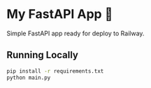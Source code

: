 # My FastAPI App 🚀

Simple FastAPI app ready for deploy to Railway.

## Running Locally
```bash
pip install -r requirements.txt
python main.py
